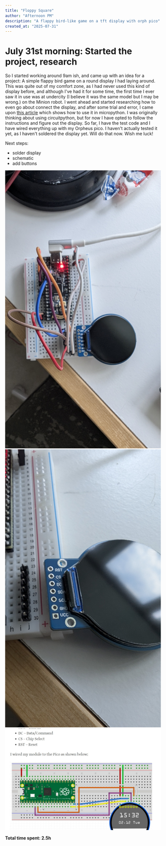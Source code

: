 ```yaml
---
title: "Floppy Square"
author: "Afternoon PM"
description: "A flappy bird-like game on a tft display with orph pico"
created_at: "2025-07-31"
---
```


# July 31st morning: Started the project, research

So I started working around 9am ish, and came up with an idea for a project: A simple flappy bird game on a round display I had laying around. This was quite out of my comfort zone, as I had never used this kind of display before, and although I've had it for some time, the first time I ever saw it in use was at undercity (I believe it was the same model but I may be wrong.) on the Minion robot. I went ahead and started researching how to even go about connect the display, and after some trial and error, I came upon [this article](https://cebess.wordpress.com/2024/04/19/raspberry-pico-and-gc9a01-round-display-in-micropython/) which shows how to use it in micropython. I was originally thinking about using circuitpython, but for now I have opted to follow the instructions and figure out the display. So far, I have the test code and I have wired everything up with my Orpheus pico. I haven't actually tested it yet, as I haven't soldered the display yet. Will do that now. Wish me luck!

Next steps:

- solder display
- schematic
- add buttons

![test of display](./journal-assets/00-test-of-display.jpg)
![](./journal-assets/01-unsoldered.jpg)
![](./journal-assets/03-diagram-on-article.jpg)

**Total time spent: 2.5h**